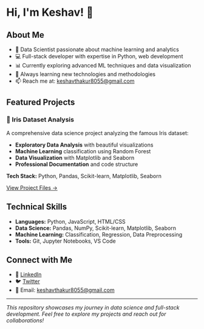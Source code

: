 # Hi, I'm Keshav! 👋

## About Me
- 🔬 Data Scientist passionate about machine learning and analytics
- 💻 Full-stack developer with expertise in Python, web development
- 📊 Currently exploring advanced ML techniques and data visualization
- 🌱 Always learning new technologies and methodologies
- 📫 Reach me at: keshavthakur8055@gmail.com

## Featured Projects

### 🌸 Iris Dataset Analysis
A comprehensive data science project analyzing the famous Iris dataset:
- **Exploratory Data Analysis** with beautiful visualizations
- **Machine Learning** classification using Random Forest
- **Data Visualization** with Matplotlib and Seaborn
- **Professional Documentation** and code structure

**Tech Stack:** Python, Pandas, Scikit-learn, Matplotlib, Seaborn

[View Project Files →](./)

## Technical Skills
- **Languages:** Python, JavaScript, HTML/CSS
- **Data Science:** Pandas, NumPy, Scikit-learn, Matplotlib, Seaborn
- **Machine Learning:** Classification, Regression, Data Preprocessing
- **Tools:** Git, Jupyter Notebooks, VS Code

## Connect with Me
- 💼 [LinkedIn](https://www.linkedin.com/in/k3xhav)
- 🐦 [Twitter](https://twitter.com/K3xhav)
- 📧 Email: keshavthakur8055@gmail.com

---

*This repository showcases my journey in data science and full-stack development. Feel free to explore my projects and reach out for collaborations!*

